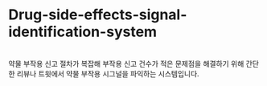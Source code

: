 # Drug-side-effects-signal-identification-system

<br>약물 부작용 신고 절차가 복잡해 부작용 신고 건수가 적은 문제점을 해결하기 위해 간단한 리뷰나 트윗에서 약물 부작용 시그널을 파익하는 시스템입니다.</br>

